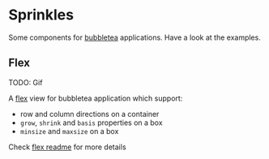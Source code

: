 # Sprinkles

Some components for [bubbletea](https://github.com/charmbracelet/bubbletea) applications. Have a look at the examples.

## Flex

TODO: Gif

A [flex](https://css-tricks.com/snippets/css/a-guide-to-flexbox/) view for bubbletea application which support:
- row and column directions on a container
- `grow`, `shrink` and `basis` properties on a box
- `minsize` and `maxsize` on a box

Check [flex readme](./flex/README.md) for more details
